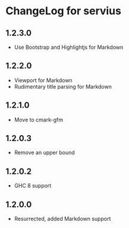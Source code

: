 # ChangeLog for servius

## 1.2.3.0

* Use Bootstrap and Highlightjs for Markdown

## 1.2.2.0

* Viewport for Markdown
* Rudimentary title parsing for Markdown

## 1.2.1.0

* Move to cmark-gfm

## 1.2.0.3

* Remove an upper bound

## 1.2.0.2

* GHC 8 support

## 1.2.0.0

* Resurrected, added Markdown support
